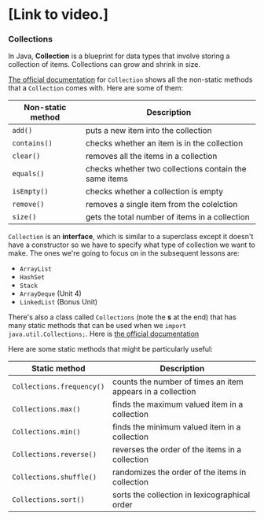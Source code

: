 # [Link to video.]
### Collections

In Java, **Collection** is a blueprint for data types that involve storing a collection of items. Collections can grow and shrink in size.

[The official documentation](https://docs.oracle.com/javase/8/docs/api/java/util/Collection.html) for `Collection` shows all the non-static methods that a `Collection` comes with. Here are some of them:

| Non-static method | Description | 
| --- | --- |
| `add()` | puts a new item into the collection |
| `contains()` | checks whether an item is in the collection |
| `clear()` | removes all the items in a collection|
| `equals()`| checks whether two collections contain the same items|
| `isEmpty()` | checks whether a collection is empty |
| `remove()` | removes a single item from the colelction |
| `size()` | gets the total number of items in a collection |

`Collection` is an **interface**, which is similar to a superclass except it doesn't have a constructor so we have to specify what type of collection we want to make. The ones we're going to focus on in the subsequent lessons are:

* `ArrayList`
* `HashSet`
* `Stack`
* `ArrayDeque` (Unit 4)
* `LinkedList` (Bonus Unit)

There's also a class called `Collections` (note the **s** at the end) that has many static methods that can be used when we `import java.util.Collections;`. Here is [the official documentation](https://docs.oracle.com/javase/8/docs/api/java/util/Collections.html)

Here are some static methods that might be particularly useful:

| Static method | Description |
| --- | --- |
| `Collections.frequency()` | counts the number of times an item appears in a collection |
| `Collections.max()` | finds the maximum valued item in a collection |
| `Collections.min()` | finds the minimum valued item in a collection |
| `Collections.reverse()` | reverses the order of the items in a collection |
| `Collections.shuffle()` | randomizes the order of the items in collection |
| `Collections.sort()` | sorts the collection in lexicographical order |
